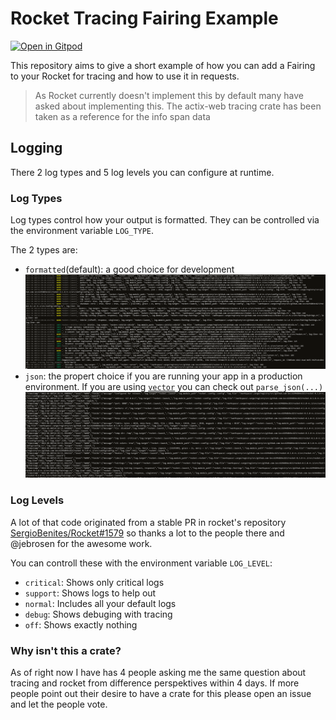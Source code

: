 # Rocket Tracing Fairing Example
[![Open in Gitpod](https://gitpod.io/button/open-in-gitpod.svg)](https://gitpod.io/#https://github.com/somehowchris/rocket-tracing-fairing-example)

This repository aims to give a short example of how you can add a Fairing to your Rocket for tracing and how to use it in requests.
> As Rocket currently doesn't implement this by default many have asked about implementing this. The actix-web tracing crate has been taken as a reference for the info span data


## Logging

There 2 log types and 5 log levels you can configure at runtime.

### Log Types

Log types control how your output is formatted. They can be controlled via the environment variable `LOG_TYPE`.

The 2 types are:
- `formatted`(default): a good choice for development
![](./.static/formatted_output.png)
- `json`: the propert choice if you are running your app in a production environment. If you are using [`vector`](https://vector.dev) you can check out `parse_json(...)`
![](./.static/json_output.png)

### Log Levels

A lot of that code originated from a stable PR in rocket's repository [SergioBenites/Rocket#1579](https://github.com/SergioBenitez/Rocket/pull/1579) so thanks a lot to the people there and @jebrosen for the awesome work.

You can controll these with the environment variable `LOG_LEVEL`:
- `critical`: Shows only critical logs
- `support`: Shows logs to help out
- `normal`: Includes all your default logs
- `debug`: Shows debuging with tracing 
- `off`: Shows exactly nothing

### Why isn't this a crate?

As of right now I have has 4 people asking me the same question about tracing and rocket from difference perspektives within 4 days. If more people point out their desire to have a crate for this please open an issue and let the people vote.